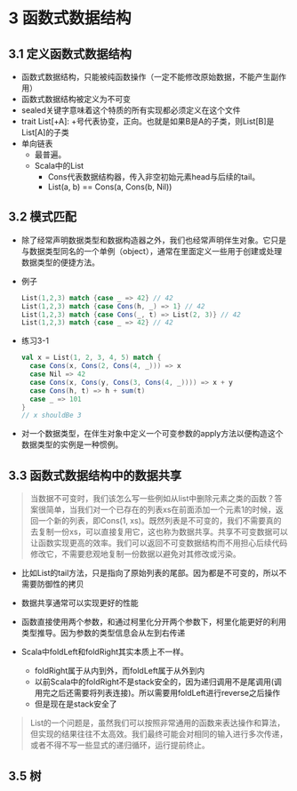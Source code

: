 # 3 函数式数据结构

## 3.1 定义函数式数据结构

- 函数式数据结构，只能被纯函数操作（一定不能修改原始数据，不能产生副作用）
- 函数式数据结构被定义为不可变
- sealed关键字意味着这个特质的所有实现都必须定义在这个文件 
- trait List[+A]: +号代表协变，正向。也就是如果B是A的子类，则List[B]是List[A]的子类
- 单向链表
  - 最普遍。
  - Scala中的List
    - Cons代表数据结构器，传入非空初始元素head与后续的tail。
    - List(a, b) == Cons(a, Cons(b, Nil))

## 3.2 模式匹配
- 除了经常声明数据类型和数据构造器之外，我们也经常声明伴生对象。它只是与数据类型同名的一个单例（object），通常在里面定义一些用于创建或处理数据类型的便捷方法。

- 例子
  ```scala
  List(1,2,3) match {case _ => 42} // 42
  List(1,2,3) match {case Cons(h, _) => 1} // 42
  List(1,2,3) match {case Cons(_, t) => List(2, 3)} // 42
  List(1,2,3) match {case _ => 42} // 42

- 练习3-1
  ```scala
  val x = List(1, 2, 3, 4, 5) match {
    case Cons(x, Cons(2, Cons(4, _))) => x
    case Nil => 42
    case Cons(x, Cons(y, Cons(3, Cons(4, _)))) => x + y
    case Cons(h, t) => h + sum(t)
    case _ => 101
  }
  // x shouldBe 3
  ```

- 对一个数据类型，在伴生对象中定义一个可变参数的apply方法以便构造这个数据类型的实例是一种惯例。

## 3.3 函数式数据结构中的数据共享
> 当数据不可变时，我们该怎么写一些例如从list中删除元素之类的函数？答案很简单，当我们对一个已存在的列表xs在前面添加一个元素1的时候，返回一个新的列表，即Cons(1, xs)。既然列表是不可变的，我们不需要真的去复制一份xs，可以直接复用它，这也称为数据共享。共享不可变数据可以让函数实现更高的效率。我们可以返回不可变数据结构而不用担心后续代码修改它，不需要悲观地复制一份数据以避免对其修改或污染。

- 比如List的tail方法，只是指向了原始列表的尾部。因为都是不可变的，所以不需要防御性的拷贝

- 数据共享通常可以实现更好的性能

- 函数直接使用两个参数，和通过柯里化分开两个参数下，柯里化能更好的利用类型推导。因为参数的类型信息会从左到右传递

- Scala中foldLeft和foldRight其实本质上不一样。
  - foldRight属于从内到外，而foldLeft属于从外到内
  - 以前Scala中的foldRight不是stack安全的，因为递归调用不是尾调用(调用完之后还需要将列表连接)。所以需要用foldLeft进行reverse之后操作
  - 但是现在是stack安全了


> List的一个问题是，虽然我们可以按照非常通用的函数来表达操作和算法，但实现的结果往往不太高效。我们最终可能会对相同的输入进行多次传递，或者不得不写一些显式的递归循环，运行提前终止。


## 3.5 树